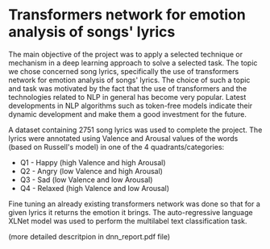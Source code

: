 # Transformers network for emotion analysis of songs' lyrics

The main objective of the project was to apply a selected technique or mechanism in a deep learning approach to solve a selected task. The topic we chose concerned song lyrics, specifically the use of transformers network for emotion analysis of songs' lyrics. The choice of such a topic and task was motivated by the fact that the use of transformers and the technologies related to NLP in general has become very popular. Latest developments in NLP algorithms such as token-free models indicate their dynamic development and make them a good investment for the future. 

A dataset containing 2751 song lyrics was used to complete the project. The lyrics were annotated using Valence and Arousal values of the words (based on Russell's model) in one of the 4 quadrants/categories:

- Q1 - Happy   (high Valence and high Arousal)
- Q2 - Angry   (low Valence and high Arousal)
- Q3 - Sad     (low Valence and low Arousal)
- Q4 - Relaxed (high Valence and low Arousal)

Fine tuning an already existing transformers network was done so that for a given lyrics it returns the emotion it brings. The auto-regressive language XLNet model was used to perform the multilabel text classification task.

(more detailed descritpion in dnn_report.pdf file)

